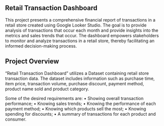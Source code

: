 ## Retail Transaction Dashboard
This project presents a comprehensive financial report of transactions in a retail store created using Google Looker Studio. 
The goal is to provide analysis of transactions that occur each month and provide insights into the metrics and sales trends that occur. 
The dashboard empowers stakeholders to monitor and analyze transactions in a retail store, thereby facilitating an informed decision-making process.

## Project Overview
“Retail Transaction Dashboard” utilizes a Dataset containing retail store transaction data. The dataset includes information such as purchase time, item price, transaction volume, purchase discount, payment method, product name sold and product category.

Some of the desired requirements are:
•	Showing overall transaction performance;
•	Knowing sales trends;
•	Knowing the performance of each payment method;
•	Knowing which products sell the most;
•	Knowing spending for discounts;
•	A summary of transactions for each product and consumer.
